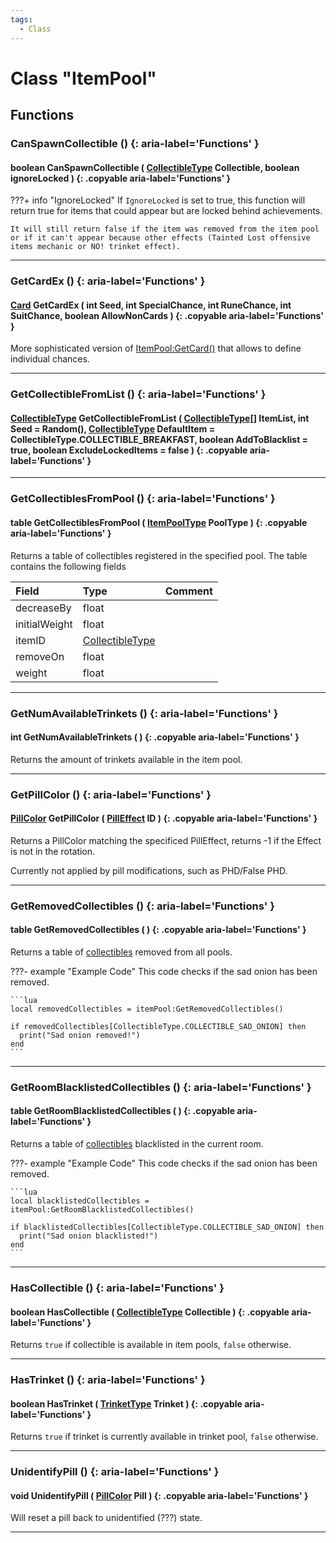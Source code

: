 ```yaml
---
tags:
  - Class
---
```

# Class "ItemPool"

## Functions

### CanSpawnCollectible () {: aria-label='Functions' }
#### boolean CanSpawnCollectible ( [CollectibleType](https://wofsauge.github.io/IsaacDocs/rep/enums/CollectibleType.html) Collectible, boolean ignoreLocked ) {: .copyable aria-label='Functions' }

???+ info "IgnoreLocked"
    If `IgnoreLocked` is set to true, this function will return true for items that could appear but are locked behind achievements.

    It will still return false if the item was removed from the item pool or if it can't appear because other effects (Tainted Lost offensive items mechanic or NO! trinket effect).

___
### GetCardEx () {: aria-label='Functions' }
#### [Card](https://wofsauge.github.io/IsaacDocs/rep/enums/Card.html) GetCardEx ( int Seed, int SpecialChance, int RuneChance, int SuitChance, boolean AllowNonCards ) {: .copyable aria-label='Functions' }
More sophisticated version of [ItemPool:GetCard()](https://wofsauge.github.io/IsaacDocs/rep/ItemPool.html#getcard) that allows to define individual chances.
___
### GetCollectibleFromList () {: aria-label='Functions' }
#### [CollectibleType](https://wofsauge.github.io/IsaacDocs/rep/enums/CollectibleType.html) GetCollectibleFromList ( [CollectibleType](https://wofsauge.github.io/IsaacDocs/rep/enums/CollectibleType.html)[] ItemList, int Seed = Random(), [CollectibleType](https://wofsauge.github.io/IsaacDocs/rep/enums/CollectibleType.html) DefaultItem = CollectibleType.COLLECTIBLE_BREAKFAST, boolean AddToBlacklist = true, boolean ExcludeLockedItems = false ) {: .copyable aria-label='Functions' }

___
### GetCollectiblesFromPool () {: aria-label='Functions' }
#### table GetCollectiblesFromPool ( [ItemPoolType](https://wofsauge.github.io/IsaacDocs/rep/enums/ItemPoolType.html) PoolType ) {: .copyable aria-label='Functions' }
Returns a table of collectibles registered in the specified pool. The table contains the following fields

|Field|Type|Comment|
|:--|:--|:--|
| decreaseBy | float | |
| initialWeight | float | |
| itemID | [CollectibleType](https://wofsauge.github.io/IsaacDocs/rep/enums/CollectibleType.html) | |
| removeOn | float | |
| weight | float | |

___
### GetNumAvailableTrinkets () {: aria-label='Functions' }
#### int GetNumAvailableTrinkets ( ) {: .copyable aria-label='Functions' }
Returns the amount of trinkets available in the item pool.

___
### GetPillColor () {: aria-label='Functions' }
#### [PillColor](https://wofsauge.github.io/IsaacDocs/rep/enums/PillColor.html) GetPillColor ( [PillEffect](https://wofsauge.github.io/IsaacDocs/rep/enums/PillEffect.html) ID ) {: .copyable aria-label='Functions' }
Returns a PillColor matching the specificed PillEffect, returns -1 if the Effect is not in the rotation.

Currently not applied by pill modifications, such as PHD/False PHD.

___
### GetRemovedCollectibles () {: aria-label='Functions' }
#### table GetRemovedCollectibles ( ) {: .copyable aria-label='Functions' }
Returns a table of [collectibles](https://wofsauge.github.io/IsaacDocs/rep/enums/CollectibleType.html) removed from all pools.

???- example "Example Code"
    This code checks if the sad onion has been removed.

    ```lua
    local removedCollectibles = itemPool:GetRemovedCollectibles()

    if removedCollectibles[CollectibleType.COLLECTIBLE_SAD_ONION] then
      print("Sad onion removed!")
    end
    ```

___
### GetRoomBlacklistedCollectibles () {: aria-label='Functions' }
#### table GetRoomBlacklistedCollectibles ( ) {: .copyable aria-label='Functions' }
Returns a table of [collectibles](https://wofsauge.github.io/IsaacDocs/rep/enums/CollectibleType.html) blacklisted in the current room.

???- example "Example Code"
    This code checks if the sad onion has been removed.

    ```lua
    local blacklistedCollectibles = itemPool:GetRoomBlacklistedCollectibles()

    if blacklistedCollectibles[CollectibleType.COLLECTIBLE_SAD_ONION] then
      print("Sad onion blacklisted!")
    end
    ```

___
### HasCollectible () {: aria-label='Functions' }
#### boolean HasCollectible ( [CollectibleType](https://wofsauge.github.io/IsaacDocs/rep/enums/CollectibleType.html) Collectible ) {: .copyable aria-label='Functions' }
Returns ``true`` if collectible is available in item pools, ``false`` otherwise.

___
### HasTrinket () {: aria-label='Functions' }
#### boolean HasTrinket ( [TrinketType](https://wofsauge.github.io/IsaacDocs/rep/enums/TrinketType.html) Trinket ) {: .copyable aria-label='Functions' }
Returns ``true`` if trinket is currently available in trinket pool, ``false`` otherwise.

___
### UnidentifyPill () {: aria-label='Functions' }
#### void UnidentifyPill ( [PillColor](https://wofsauge.github.io/IsaacDocs/rep/enums/PillColor.html) Pill ) {: .copyable aria-label='Functions' }
Will reset a pill back to unidentified (???) state.

___